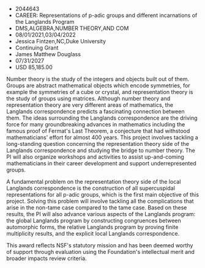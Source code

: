 
* 2044643
* CAREER: Representations of p-adic groups and different incarnations of the Langlands Program
* DMS,ALGEBRA,NUMBER THEORY,AND COM
* 08/01/2021,03/04/2022
* Jessica Fintzen,NC,Duke University
* Continuing Grant
* James Matthew Douglass
* 07/31/2027
* USD 85,185.00

Number theory is the study of the integers and objects built out of them. Groups
are abstract mathematical objects which encode symmetries, for example the
symmetries of a cube or crystal, and representation theory is the study of
groups using matrices. Although number theory and representation theory are very
different areas of mathematics, the Langlands correspondence predicts a
fascinating connection between them. The ideas surrounding the Langlands
correspondence are the driving force for many groundbreaking advances in
mathematics including the famous proof of Fermat's Last Theorem, a conjecture
that had withstood mathematicians' effort for almost 400 years. This project
involves tackling a long-standing question concerning the representation theory
side of the Langlands correspondence and studying the bridge to number theory.
The PI will also organize workshops and activities to assist up-and-coming
mathematicians in their career development and support underrepresented groups.

A fundamental problem on the representation theory side of the local Langlands
correspondence is the construction of all supercuspidal representations for all
p-adic groups, which is the first main objective of this project. Solving this
problem will involve tackling all the complications that arise in the non-tame
case compared to the tame case. Based on these results, the PI will also advance
various aspects of the Langlands program: the global Langlands program by
constructing congruences between automorphic forms, the relative Langlands
program by proving finite multiplicity results, and the explicit local Langlands
correspondence.

This award reflects NSF's statutory mission and has been deemed worthy of
support through evaluation using the Foundation's intellectual merit and broader
impacts review criteria.
